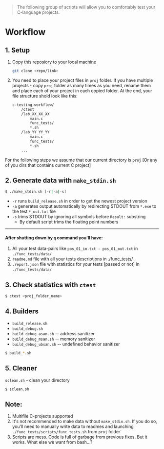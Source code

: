 > The following group of scripts will allow you to comfortably test your C-language projects. 
# Workflow
## 1. Setup 
1. Copy this reposiory to your local machine 
    ``` bash
    git clone <repo/link>
    ```
2. You need to place your project files in `proj` folder. If you have multiple projects - copy `proj` folder as many times as you need, rename them and place each of your project in each copied folder. At the end, your file structure shold look like this:
    ```bash
    c-testing-workflow/
        /ctest
        /lab_XX_XX_XX
            main.c
            func_tests/
            *.sh
        /lab_YY_YY_YY
            main.c
            func_tests/
            *.sh
        ...
For the following steps we assume that our current directory is `proj` [Or any of you dirs that contains current C project]
## 2. Generate data with `make_stdin.sh`
```bash
$ ./make_stdin.sh [-r|-a|-s]
```
* `-r` runs `build_release.sh` in order to get the newest project version
* `-a` generates output automatically by redirecting STDOUT from `*.exe` to the test `*_out.txt` file
* `-s` trims STDOUT by ignoring all symbols before `Result:` substring
    * By default script trims the floating point numbers
---
#### After shutting down by `q` command you'll have:
1. All your test data-pairs like `pos_01_in.txt - pos_01_out.txt` in `./func_tests/data/`
2. `readme.md` file with all your tests descriptions in ./func_tests/
3. `.report.json` file with statistics for your tests [passed or not] in `./func_tests/data/`

## 3. Check statistics with `ctest`
```bash
$ ctest <proj_folder_name>
```

## 4. Builders
* `build_release.sh`
* `build_debug.sh`
* `build_debug_asan.sh` -- address sanitizer
* `build_debug_msan.sh` -- memory sanitizer
* `build_debug_ubsan.sh` -- undefined behavior sanitizer


```bash
$ build_*.sh
```
## 5. Cleaner
`sclean.sh` - clean your directory
```bash
$ sclean.sh
```
## Note:
1. Multifile C-projects supported
2. It's not recommended to make data without `make_stdin.sh`. If you do so, you'll need to manually write data to readmes and launching `./func_tests/scripts/func_tests.sh` from `proj` folder`
3. Scripts are mess. Code is full of garbage from previous fixes. But it works. What else we want from bash...? 